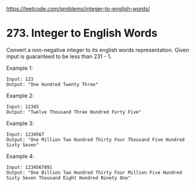 https://leetcode.com/problems/integer-to-english-words/

# 273. Integer to English Words


Convert a non-negative integer to its english words representation. Given input is guaranteed to be less than 231 - 1.

Example 1:

```
Input: 123
Output: "One Hundred Twenty Three"
```

Example 2:

```
Input: 12345
Output: "Twelve Thousand Three Hundred Forty Five"
```

Example 3:

```
Input: 1234567
Output: "One Million Two Hundred Thirty Four Thousand Five Hundred Sixty Seven"
```

Example 4:

```
Input: 1234567891
Output: "One Billion Two Hundred Thirty Four Million Five Hundred Sixty Seven Thousand Eight Hundred Ninety One"
```